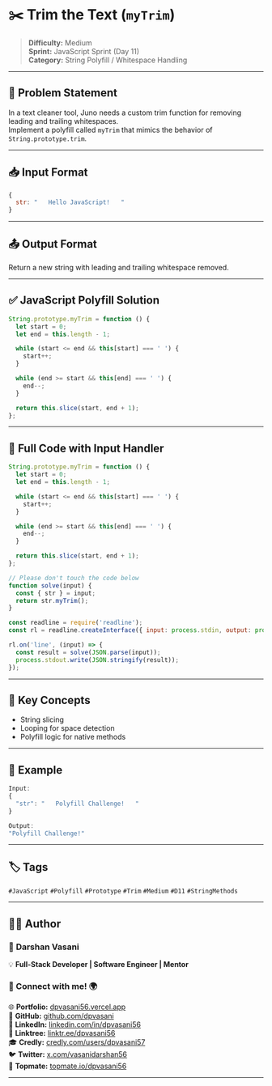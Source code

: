 # ✂️ Trim the Text (`myTrim`)

> **Difficulty:** Medium  
> **Sprint:** JavaScript Sprint (Day 11)  
> **Category:** String Polyfill / Whitespace Handling

---

## 🧩 Problem Statement

In a text cleaner tool, Juno needs a custom trim function for removing leading and trailing whitespaces.  
Implement a polyfill called `myTrim` that mimics the behavior of `String.prototype.trim`.

---

## 📥 Input Format

```js
{
  str: "   Hello JavaScript!   "
}
```

---

## 📤 Output Format

Return a new string with leading and trailing whitespace removed.

---

## ✅ JavaScript Polyfill Solution

```js
String.prototype.myTrim = function () {
  let start = 0;
  let end = this.length - 1;

  while (start <= end && this[start] === ' ') {
    start++;
  }

  while (end >= start && this[end] === ' ') {
    end--;
  }

  return this.slice(start, end + 1);
};
```

---

## 📜 Full Code with Input Handler

```js
String.prototype.myTrim = function () {
  let start = 0;
  let end = this.length - 1;

  while (start <= end && this[start] === ' ') {
    start++;
  }

  while (end >= start && this[end] === ' ') {
    end--;
  }

  return this.slice(start, end + 1);
};

// Please don't touch the code below
function solve(input) {
  const { str } = input;
  return str.myTrim();
}

const readline = require('readline');
const rl = readline.createInterface({ input: process.stdin, output: process.stdout });

rl.on('line', (input) => {
  const result = solve(JSON.parse(input));
  process.stdout.write(JSON.stringify(result));
});
```

---

## 🧠 Key Concepts

- String slicing
- Looping for space detection
- Polyfill logic for native methods

---

## 🧪 Example

```js
Input:
{
  "str": "   Polyfill Challenge!   "
}

Output:
"Polyfill Challenge!"
```

---

## 🏷️ Tags

`#JavaScript` `#Polyfill` `#Prototype` `#Trim` `#Medium` `#D11` `#StringMethods`

---

## 👨‍💻 Author  

### 🚀 **Darshan Vasani**  
💡 **Full-Stack Developer | Software Engineer | Mentor**    

### 🔗 Connect with me! 🌍  
🌐 **Portfolio:** [dpvasani56.vercel.app](https://dpvasani56.vercel.app/)  
🐙 **GitHub:** [github.com/dpvasani](https://github.com/dpvasani)  
💼 **LinkedIn:** [linkedin.com/in/dpvasani56](https://www.linkedin.com/in/dpvasani56/)  
🌳 **Linktree:** [linktr.ee/dpvasani56](https://linktr.ee/dpvasani56)  
🎓 **Credly:** [credly.com/users/dpvasani57](https://www.credly.com/users/dpvasani57/)  
🐦 **Twitter:** [x.com/vasanidarshan56](https://x.com/vasanidarshan56)  
📢 **Topmate:** [topmate.io/dpvasani56](https://topmate.io/dpvasani56)  

---